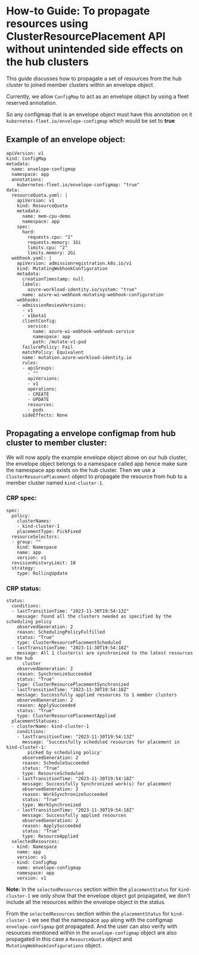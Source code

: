 # How-to Guide: To propagate resources using ClusterResourcePlacement API without unintended side effects on the hub clusters

This guide discusses how to propagate a set of resources from the hub cluster to joined member clusters within an envelope object.

Currently, we allow `ConfigMap` to act as an envelope object by using a fleet reserved annotation.

So any configmap that is an envelope object must have this annotation on it `kubernetes-fleet.io/envelope-configmap` which would be set to **true**

## Example of an envelope object:

```
apiVersion: v1
kind: ConfigMap
metadata:
  name: envelope-configmap
  namespace: app
  annotations:
    kubernetes-fleet.io/envelope-configmap: "true"
data:
  resourceQuota.yaml: |
    apiVersion: v1
    kind: ResourceQuota
    metadata:
      name: mem-cpu-demo
      namespace: app
    spec:
      hard:
        requests.cpu: "1"
        requests.memory: 1Gi
        limits.cpu: "2"
        limits.memory: 2Gi
  webhook.yaml: |
    apiVersion: admissionregistration.k8s.io/v1
    kind: MutatingWebhookConfiguration
    metadata:
      creationTimestamp: null
      labels:
        azure-workload-identity.io/system: "true"
      name: azure-wi-webhook-mutating-webhook-configuration
    webhooks:
    - admissionReviewVersions:
      - v1
      - v1beta1
      clientConfig:
        service:
          name: azure-wi-webhook-webhook-service
          namespace: app
          path: /mutate-v1-pod
      failurePolicy: Fail
      matchPolicy: Equivalent
      name: mutation.azure-workload-identity.io
      rules:
      - apiGroups:
        - ""
        apiVersions:
        - v1
        operations:
        - CREATE
        - UPDATE
        resources:
        - pods
      sideEffects: None
```

## Propagating a envelope configmap from hub cluster to member cluster:

We will now apply the example envelope object above on our hub cluster, the envelope object belongs to a namespace called app hence make sure the namespace app exists on the hub cluster. Then we use a `ClusterResourcePlacement` object to propagate the resource from hub to a member cluster named `kind-cluster-1`.

### CRP spec:
```
spec:
  policy:
    clusterNames:
    - kind-cluster-1
    placementType: PickFixed
  resourceSelectors:
  - group: ""
    kind: Namespace
    name: app
    version: v1
  revisionHistoryLimit: 10
  strategy:
    type: RollingUpdate
```

### CRP status:

```
status:
  conditions:
  - lastTransitionTime: "2023-11-30T19:54:13Z"
    message: found all the clusters needed as specified by the scheduling policy
    observedGeneration: 2
    reason: SchedulingPolicyFulfilled
    status: "True"
    type: ClusterResourcePlacementScheduled
  - lastTransitionTime: "2023-11-30T19:54:18Z"
    message: All 1 cluster(s) are synchronized to the latest resources on the hub
      cluster
    observedGeneration: 2
    reason: SynchronizeSucceeded
    status: "True"
    type: ClusterResourcePlacementSynchronized
  - lastTransitionTime: "2023-11-30T19:54:18Z"
    message: Successfully applied resources to 1 member clusters
    observedGeneration: 2
    reason: ApplySucceeded
    status: "True"
    type: ClusterResourcePlacementApplied
  placementStatuses:
  - clusterName: kind-cluster-1
    conditions:
    - lastTransitionTime: "2023-11-30T19:54:13Z"
      message: 'Successfully scheduled resources for placement in kind-cluster-1:
        picked by scheduling policy'
      observedGeneration: 2
      reason: ScheduleSucceeded
      status: "True"
      type: ResourceScheduled
    - lastTransitionTime: "2023-11-30T19:54:18Z"
      message: Successfully Synchronized work(s) for placement
      observedGeneration: 2
      reason: WorkSynchronizeSucceeded
      status: "True"
      type: WorkSynchronized
    - lastTransitionTime: "2023-11-30T19:54:18Z"
      message: Successfully applied resources
      observedGeneration: 2
      reason: ApplySucceeded
      status: "True"
      type: ResourceApplied
  selectedResources:
  - kind: Namespace
    name: app
    version: v1
  - kind: ConfigMap
    name: envelope-configmap
    namespace: app
    version: v1
```

**Note:**
In the `selectedResources` section within the `placementStatus` for `kind-cluster-1` we only show that the envelope object got propagated, we don't include all the resources within the envelope object in the status.

From the `selectedResources` section within the `placementStatus` for `kind-cluster-1` we see that the namespace `app` along with the configmap `envelope-configmap` got propagated. And the user can also verify with resources mentioned within in the `envelope-configmap` object are also propagated in this case a `ResourceQuota` object and `MutatingWebhookConfigurations` object.